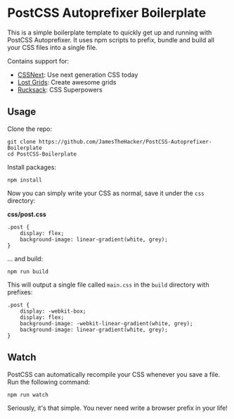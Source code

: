 PostCSS Autoprefixer Boilerplate
================================

This is a simple boilerplate template to quickly get up and running with PostCSS Autoprefixer. It uses npm scripts to prefix, bundle and build all your CSS files into a single file.

Contains support for:

* [CSSNext](http://cssnext.io): Use next generation CSS today
* [Lost Grids](https://github.com/peterramsing/lost): Create awesome grids
* [Rucksack](https://simplaio.github.io/rucksack/): CSS Superpowers

Usage
-----

Clone the repo:

    git clone https://github.com/JamesTheHacker/PostCSS-Autoprefixer-Boilerplate
    cd PostCSS-Boilerplate

Install packages:

    npm install

Now you can simply write your CSS as normal, save it under the `css` directory:

**css/post.css**

    .post {
        display: flex;
        background-image: linear-gradient(white, grey);
    }

... and build:

    npm run build

This will output a single file called `main.css` in the `build` directory with prefixes:

    .post {
        display: -webkit-box;
        display: flex;
        background-image: -webkit-linear-gradient(white, grey);
        background-image: linear-gradient(white, grey);
    }

Watch
-----

PostCSS can automatically recompile your CSS whenever you save a file. Run the following command:

    npm run watch

Seriously, it's that simple. You never need write a browser prefix in your life!
